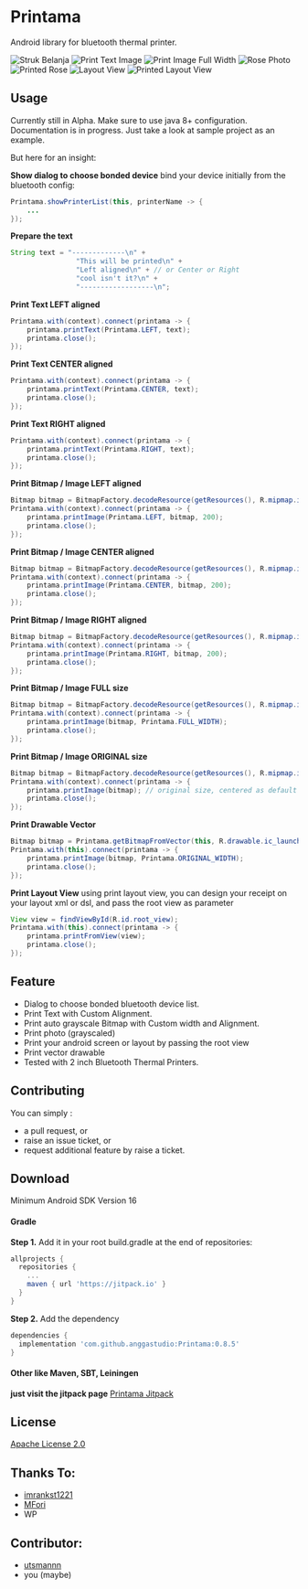 # Printama
Android library for bluetooth thermal printer.

![Struk Belanja](images/struk_belanja.jpeg)
![Print Text Image](images/print_text_image.jpeg)
![Print Image Full Width](images/print_image_full.jpeg)
![Rose Photo](images/rose.jpeg)
![Printed Rose](images/rose_print.jpeg)
![Layout View](images/layout.jpeg)
![Printed Layout View](images/print_layout.jpeg)

## Usage
Currently still in Alpha. Make sure to use java 8+ configuration.
Documentation is in progress. Just take a look at sample project as an
example.

But here for an insight:

**Show dialog to choose bonded device** bind your device initially from
the bluetooth config:
```java
Printama.showPrinterList(this, printerName -> {
    ...
});
```

**Prepare the text**
```java
String text = "-------------\n" +
                "This will be printed\n" +
                "Left aligned\n" + // or Center or Right
                "cool isn't it?\n" +
                "------------------\n";
```

**Print Text LEFT aligned**
```java
Printama.with(context).connect(printama -> {
    printama.printText(Printama.LEFT, text);
    printama.close();
});
```

**Print Text CENTER aligned**
```java
Printama.with(context).connect(printama -> {
    printama.printText(Printama.CENTER, text);
    printama.close();
});
```

**Print Text RIGHT aligned**
```java
Printama.with(context).connect(printama -> {
    printama.printText(Printama.RIGHT, text);
    printama.close();
});
```

**Print Bitmap / Image LEFT aligned**
```java
Bitmap bitmap = BitmapFactory.decodeResource(getResources(), R.mipmap.ic_launcher);
Printama.with(context).connect(printama -> {
    printama.printImage(Printama.LEFT, bitmap, 200);
    printama.close();
});
```

**Print Bitmap / Image CENTER aligned**
```java
Bitmap bitmap = BitmapFactory.decodeResource(getResources(), R.mipmap.ic_launcher);
Printama.with(context).connect(printama -> {
    printama.printImage(Printama.CENTER, bitmap, 200);
    printama.close();
});
```

**Print Bitmap / Image RIGHT aligned**
```java
Bitmap bitmap = BitmapFactory.decodeResource(getResources(), R.mipmap.ic_launcher);
Printama.with(context).connect(printama -> {
    printama.printImage(Printama.RIGHT, bitmap, 200);
    printama.close();
});
```

**Print Bitmap / Image FULL size**
```java
Bitmap bitmap = BitmapFactory.decodeResource(getResources(), R.mipmap.ic_launcher);
Printama.with(context).connect(printama -> {
    printama.printImage(bitmap, Printama.FULL_WIDTH);
    printama.close();
});
```

**Print Bitmap / Image ORIGINAL size**
```java
Bitmap bitmap = BitmapFactory.decodeResource(getResources(), R.mipmap.ic_launcher);
Printama.with(context).connect(printama -> {
    printama.printImage(bitmap); // original size, centered as default
    printama.close();
});
```

**Print Drawable Vector**
```java
Bitmap bitmap = Printama.getBitmapFromVector(this, R.drawable.ic_launcher_background);
Printama.with(this).connect(printama -> {
    printama.printImage(bitmap, Printama.ORIGINAL_WIDTH);
    printama.close();
});
```

**Print Layout View**
using print layout view, you can design your receipt on your layout xml or dsl, and pass the root view as parameter
```java
View view = findViewById(R.id.root_view);
Printama.with(this).connect(printama -> {
    printama.printFromView(view);
    printama.close();
});
```

## Feature
* Dialog to choose bonded bluetooth device list.
* Print Text with Custom Alignment.
* Print auto grayscale Bitmap with Custom width and Alignment.
* Print photo (grayscaled)
* Print your android screen or layout by passing the root view
* Print vector drawable
* Tested with 2 inch Bluetooth Thermal Printers.


## Contributing

You can simply :
* a pull request, or
* raise an issue ticket, or
* request additional feature by raise a ticket.


## Download

Minimum Android SDK Version 16

#### Gradle
**Step 1.** Add it in your root build.gradle at the end of repositories:
```gradle
allprojects {
  repositories {
    ...
    maven { url 'https://jitpack.io' }
  }
}
```

**Step 2.** Add the dependency
```gradle
dependencies {
  implementation 'com.github.anggastudio:Printama:0.8.5'
}
```
#### Other like Maven, SBT, Leiningen
**just visit the jitpack page**
[Printama Jitpack](https://jitpack.io/#anggastudio/Printama)

## License

[Apache License 2.0](LICENSE)


## Thanks To:

- [imrankst1221](https://github.com/imrankst1221/Thermal-Printer-in-Android)
- [MFori](https://github.com/MFori/Android-Bluetooth-Printer)
- WP

## Contributor:

- [utsmannn](https://github.com/utsmannn)
- you (maybe)
